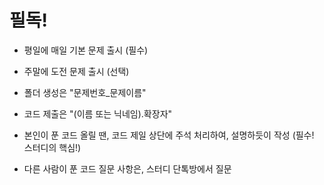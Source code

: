# 필독!
- 평일에 매일 기본 문제 출시 (필수)

- 주말에 도전 문제 출시 (선택)

- 폴더 생성은 "문제번호_문제이름"

- 코드 제출은 "(이름 또는 닉네임).확장자"

- 본인이 푼 코드 올릴 땐, 코드 제일 상단에 주석 처리하여, 설명하듯이 작성  (필수! 스터디의 핵심!)

- 다른 사람이 푼 코드 질문 사항은, 스터디 단톡방에서 질문
